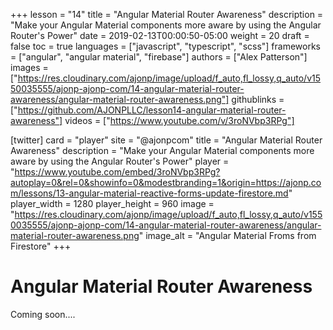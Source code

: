 +++
lesson = "14"
title = "Angular Material Router Awareness"
description = "Make your Angular Material components more aware by using the Angular Router's Power"
date = 2019-02-13T00:00:50-05:00
weight = 20
draft = false
toc = true
languages = ["javascript", "typescript", "scss"]
frameworks = ["angular", "angular material", "firebase"]
authors = ["Alex Patterson"]
images = ["https://res.cloudinary.com/ajonp/image/upload/f_auto,fl_lossy,q_auto/v1550035555/ajonp-ajonp-com/14-angular-material-router-awareness/angular-material-router-awareness.png"]
githublinks = ["https://github.com/AJONPLLC/lesson14-angular-material-router-awareness"]
videos = ["https://www.youtube.com/v/3roNVbp3RPg"]

[twitter]
  card = "player"
  site = "@ajonpcom"
  title = "Angular Material Router Awareness"
  description = "Make your Angular Material components more aware by using the Angular Router's Power"
  player = "https://www.youtube.com/embed/3roNVbp3RPg?autoplay=0&rel=0&showinfo=0&modestbranding=1&origin=https://ajonp.com/lessons/13-angular-material-reactive-forms-update-firestore.md"
  player_width = 1280
  player_height = 960
  image = "https://res.cloudinary.com/ajonp/image/upload/f_auto,fl_lossy,q_auto/v1550035555/ajonp-ajonp-com/14-angular-material-router-awareness/angular-material-router-awareness.png"
  image_alt = "Angular Material Froms from Firestore"
+++

# Angular Material Router Awareness

Coming soon....